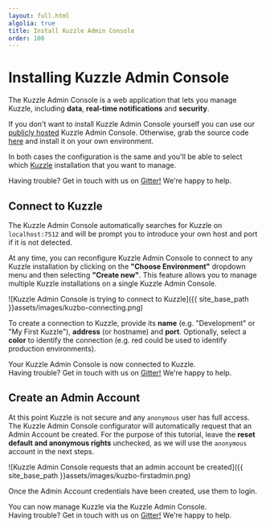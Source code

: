 ```yaml
---
layout: full.html
algolia: true
title: Install Kuzzle Admin Console
order: 100
---
```


# Installing Kuzzle Admin Console

The Kuzzle Admin Console is a web application that lets you manage Kuzzle, including **data**, **real-time notifications** and **security**.

If you don't want to install Kuzzle Admin Console yourself you can use our <a href="http://kuzzle-backoffice.netlify.com/">publicly hosted</a>  Kuzzle Admin Console. Otherwise, grab the source code [here](https://github.com/kuzzleio/kuzzle-backoffice/releases) and install it on your own environment.

In both cases the configuration is the same and you'll be able to select which <a href="{{ site_base_path }}guide/essentials/installing-console/#connect-to-kuzzle">Kuzzle</a> installation that you want to manage.

<aside class="notice">
Having trouble? Get in touch with us on <a href="https://gitter.im/kuzzleio/kuzzle">Gitter!</a> We're happy to help.
</aside>

## Connect to Kuzzle

The Kuzzle Admin Console automatically searches for Kuzzle on `localhost:7512` and will be prompt you to introduce your own host and port if it is not detected.

At any time, you can reconfigure Kuzzle Admin Console to connect to any Kuzzle installation by clicking on the **"Choose Environment"** dropdown menu and then selecting **"Create new"**. This feature allows you to manage multiple Kuzzle installations on a single Kuzzle Admin Console.

![Kuzzle Admin Console is trying to connect to Kuzzle]({{ site_base_path }}assets/images/kuzbo-connecting.png)

To create a connection to Kuzzle, provide its **name** (e.g. "Development" or "My First Kuzzle"), **address** (or hostname) and **port**. Optionally, select a **color** to identify the connection (e.g. red could be used to identify production environments).

<aside class="success">Your Kuzzle Admin Console is now connected to Kuzzle.</aside>

<aside class="notice">
Having trouble? Get in touch with us on <a href="https://gitter.im/kuzzleio/kuzzle">Gitter!</a> We're happy to help.
</aside>

## Create an Admin Account

At this point Kuzzle is not secure and any `anonymous` user has full access. The Kuzzle Admin Console configurator will automatically request that an Admin Account be created. For the purpose of this tutorial, leave the **reset default and anonymous rights** unchecked, as we will use the `anonymous` account in the next steps.

![Kuzzle Admin Console requests that an admin account be created]({{ site_base_path }}assets/images/kuzbo-firstadmin.png)

Once the Admin Account credentials have been created, use them to login.

<aside class="success">You can now manage Kuzzle via the Kuzzle Admin Console.</aside>

<aside class="notice">
Having trouble? Get in touch with us on <a href="https://gitter.im/kuzzleio/kuzzle">Gitter!</a> We're happy to help.
</aside>
